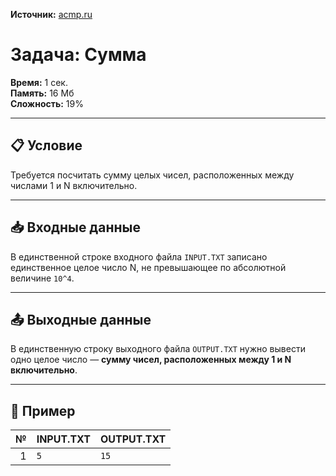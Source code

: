 **Источник:** [acmp.ru](https://acmp.ru/index.asp?main=task&id_task=2)

# Задача: Сумма

**Время:** 1 сек.  
**Память:** 16 Мб  
**Сложность:** 19%

---

## 📋 Условие
Требуется посчитать сумму целых чисел, расположенных между числами 1 и N включительно.

---

## 📥 Входные данные

В единственной строке входного файла `INPUT.TXT` записано единственное целое число N, не превышающее по абсолютной величине `10^4`.

---

## 📤 Выходные данные

В единственную строку выходного файла `OUTPUT.TXT` нужно вывести одно целое число — **сумму чисел, расположенных между 1 и N включительно**.

---

## 🧪 Пример

| № | INPUT.TXT | OUTPUT.TXT |
|--:|-----------|------------|
| 1 | `5`       | `15`       |